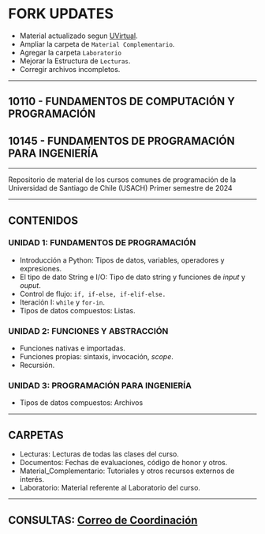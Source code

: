 # FORK UPDATES

* Material actualizado segun [UVirtual](https://uvirtual.usach.cl/moodle/course/view.php?id=32255).
* Ampliar la carpeta de `Material Complementario`.
* Agregar la carpeta `Laboratorio`
* Mejorar la Estructura de `Lecturas`.
* Corregir archivos incompletos.

---

## 10110 - FUNDAMENTOS DE COMPUTACIÓN Y PROGRAMACIÓN

## 10145 - FUNDAMENTOS DE PROGRAMACIÓN PARA INGENIERÍA

---

Repositorio de material de los cursos comunes de programación de la
Universidad de Santiago de Chile (USACH) Primer semestre de 2024

---

## CONTENIDOS

### UNIDAD 1: FUNDAMENTOS DE PROGRAMACIÓN

* Introducción a Python: Tipos de datos, variables, operadores y expresiones.
* El tipo de dato String e I/O: Tipo de dato string y funciones de  *input* y *ouput*.
* Control de flujo: `if, if-else, if-elif-else.`
* Iteración I: `while` y  `for-in`.
* Tipos de datos compuestos: Listas.

### UNIDAD 2: FUNCIONES Y ABSTRACCIÓN

* Funciones nativas e importadas.
* Funciones propias: sintaxis, invocación, *scope*.
* Recursión.

### UNIDAD 3: PROGRAMACIÓN PARA INGENIERÍA

* Tipos de datos compuestos: Archivos

---

## CARPETAS

* Lecturas: Lecturas de todas las clases del curso.
* Documentos: Fechas de evaluaciones, código de honor y otros.
* Material_Complementario: Tutoriales y otros recursos externos de interés.
* Laboratorio: Material referente al Laboratorio del curso.

---

## CONSULTAS: [Correo de Coordinación](programacion.diinf@usach.cl)
